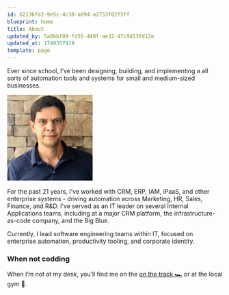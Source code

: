 ```yaml
---
id: 62136fa2-9e5c-4c38-a894-a2753f02f5ff
blueprint: home
title: About
updated_by: 5a0bbf89-fd55-440f-ae32-47c9d13fd12e
updated_at: 1749357419
template: page
---
```

Ever since school, I’ve been designing, building, and implementing a all sorts of automation tools and systems for small and medium-sized businesses.

![Mikhail Kozlov](/assets/content/mikhailkozlov.jpeg)

For the past 21 years, I’ve worked with CRM, ERP, IAM, iPaaS, and other enterprise systems - driving automation across Marketing, HR, Sales, Finance, and R&D. I’ve served as an IT leader on several Internal Applications teams, including at a major CRM platform, the infrastructure-as-code company, and the Big Blue.

Currently, I lead software engineering teams within IT, focused on enterprise automation, productivity tooling, and corporate identity.

### When not codding

When I’m not at my desk, you’ll find me on the [on the track 🏎](http://goo.gl/sdt8TQ) or at the local gym 💪.